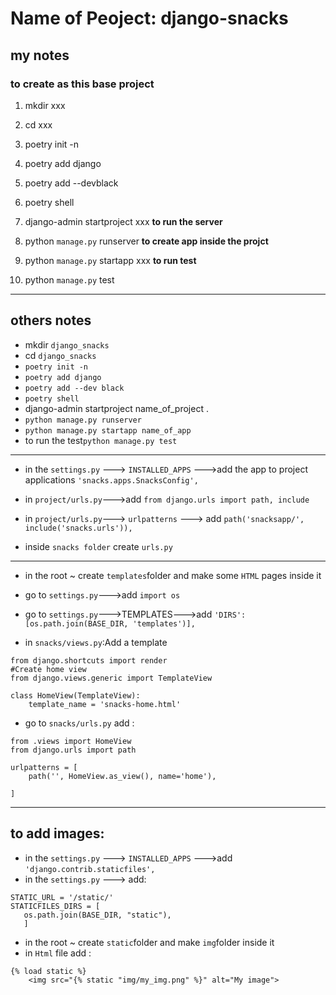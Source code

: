 
# Name of Peoject: django-snacks

 
## my notes
### to create as this base project

1. mkdir xxx
2. cd xxx
3. poetry init -n 
4. poetry add django
5. poetry add --devblack
6. poetry shell

7. django-admin startproject xxx
**to run the server**
8. python `manage.py` runserver
**to create app inside the projct**
9. python `manage.py` startapp xxx
**to run test**
10. python `manage.py` test 
_______________________________________________
## others notes


- mkdir `django_snacks`
- cd `django_snacks`
- `poetry init -n`
- `poetry add django`
- `poetry add --dev black`
- `poetry shell`
- django-admin startproject name_of_project .
- `python manage.py runserver`
- `python manage.py startapp name_of_app`
- to run the test`python manage.py test`
____________________________________________
- in the `settings.py` ---> `INSTALLED_APPS` --->add the app to project applications `'snacks.apps.SnacksConfig',`

- in `project/urls.py`--->add `from django.urls import path, include`
- in `project/urls.py`---> `urlpatterns` ---> add `path('snacksapp/', include('snacks.urls')),`
- inside `snacks folder` create `urls.py`
____________________________________________
- in the root ~ create `templates`folder and make some `HTML` pages inside it
- go to `settings.py`--->add `import os`
- go to `settings.py`--->TEMPLATES--->add `'DIRS':[os.path.join(BASE_DIR, 'templates')],`



- in `snacks/views.py`:Add a template
```
from django.shortcuts import render
#Create home view
from django.views.generic import TemplateView

class HomeView(TemplateView):
    template_name = 'snacks-home.html'
```
- go to `snacks/urls.py` add :
```
from .views import HomeView
from django.urls import path

urlpatterns = [
    path('', HomeView.as_view(), name='home'), 
    
]
```
___________________________________________
## to add images:
- in the `settings.py` ---> `INSTALLED_APPS` --->add `'django.contrib.staticfiles',`
- in the `settings.py` ---> add:
```
STATIC_URL = '/static/'
STATICFILES_DIRS = [
   os.path.join(BASE_DIR, "static"),
   ]
```
- in the root ~ create `static`folder and make `img`folder inside it
- in `Html` file add :
```
{% load static %}
    <img src="{% static "img/my_img.png" %}" alt="My image">
```






